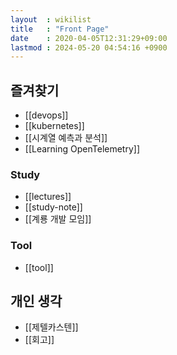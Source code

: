 ```yaml
---
layout  : wikilist
title   : "Front Page"
date    : 2020-04-05T12:31:29+09:00
lastmod : 2024-05-20 04:54:16 +0900
---
```


## 즐겨찾기
- [[devops]]
- [[kubernetes]]
- [[시계열 예측과 분석]]
- [[Learning OpenTelemetry]]

### Study
- [[lectures]]
- [[study-note]]
- [[계룡 개발 모임]]

### Tool
- [[tool]]

## 개인 생각
- [[제텔카스텐]]
- [[회고]]
